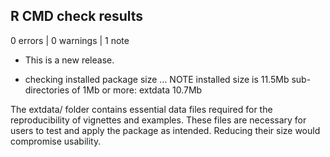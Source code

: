## R CMD check results

0 errors | 0 warnings | 1 note

* This is a new release.

* checking installed package size ... NOTE
    installed size is 11.5Mb
    sub-directories of 1Mb or more:
      extdata  10.7Mb
      
The extdata/ folder contains essential data files required for the reproducibility of vignettes and examples. These files are necessary for users to test and apply the package as intended. Reducing their size would compromise usability.
